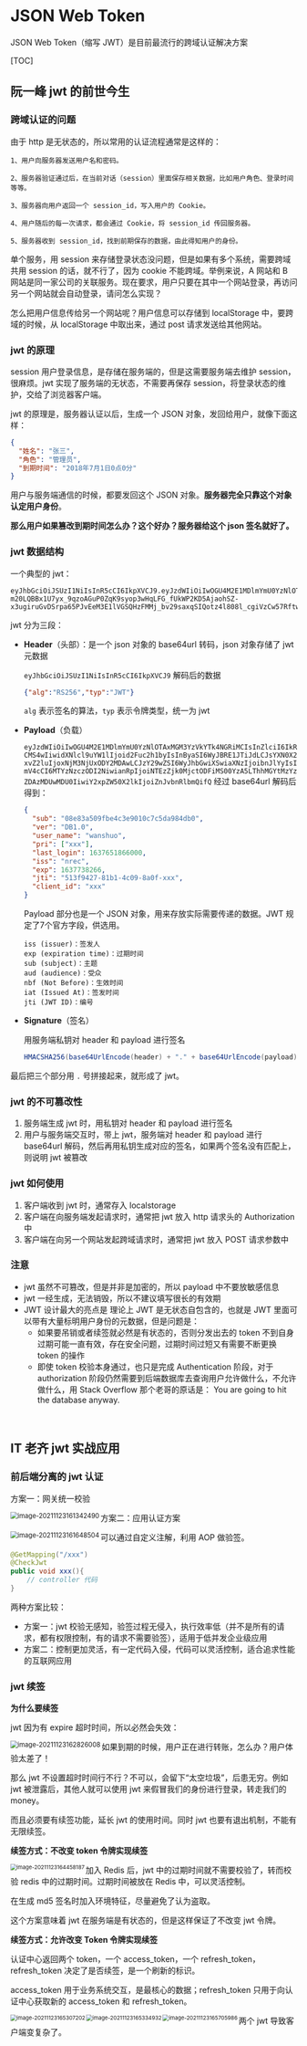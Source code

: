 # JSON Web Token

JSON Web Token（缩写 JWT）是目前最流行的跨域认证解决方案

[TOC]

## 阮一峰 jwt 的前世今生

### 跨域认证的问题

由于 http 是无状态的，所以常用的认证流程通常是这样的：

```
1、用户向服务器发送用户名和密码。

2、服务器验证通过后，在当前对话（session）里面保存相关数据，比如用户角色、登录时间等等。

3、服务器向用户返回一个 session_id，写入用户的 Cookie。

4、用户随后的每一次请求，都会通过 Cookie，将 session_id 传回服务器。

5、服务器收到 session_id，找到前期保存的数据，由此得知用户的身份。
```

单个服务，用 session 来存储登录状态没问题，但是如果有多个系统，需要跨域共用 session 的话，就不行了，因为 cookie 不能跨域。举例来说，A 网站和 B 网站是同一家公司的关联服务。现在要求，用户只要在其中一个网站登录，再访问另一个网站就会自动登录，请问怎么实现？

怎么把用户信息传给另一个网站呢？用户信息可以存储到 localStorage 中，要跨域的时候，从 localStorage 中取出来，通过 post 请求发送给其他网站。

### jwt 的原理

session 用户登录信息，是存储在服务端的，但是这需要服务端去维护 session，很麻烦。jwt 实现了服务端的无状态，不需要再保存 session，将登录状态的维护，交给了浏览器客户端。

jwt 的原理是，服务器认证以后，生成一个 JSON 对象，发回给用户，就像下面这样：

```json
{
  "姓名": "张三",
  "角色": "管理员",
  "到期时间": "2018年7月1日0点0分"
}
```

用户与服务端通信的时候，都要发回这个 JSON 对象。**服务器完全只靠这个对象认定用户身份**。

**那么用户如果篡改到期时间怎么办？这个好办？服务器给这个 json 签名就好了。**

### jwt 数据结构

一个典型的 jwt：

```
eyJhbGciOiJSUzI1NiIsInR5cCI6IkpXVCJ9.eyJzdWIiOiIwOGU4M2E1MDlmYmU0YzNlOTAxMGM3YzVkYTk4NGRiMCIsInZlciI6IkRCMS4wIiwidXNlcl9uYW1lIjoid2Fuc2h1byIsInByaSI6WyJBRE1JTiJdLCJsYXN0X2xvZ2luIjoxNjM3NjUxODY2MDAwLCJzY29wZSI6WyJhbGwiXSwiaXNzIjoibnJlYyIsImV4cCI6MTYzNzczODI2NiwianRpIjoiNTEzZjk0MjctODFiMS00YzA5LThhMGYtMzYzZDAzMDUwMDU0IiwiY2xpZW50X2lkIjoiZnJvbnRlbmQifQ.gQv28a-m20LQBBx1U7yx_9qzoAGuP0ZqK9syop3wHqLFG_fUkWP2KD5AjaohSZ-x3ugiruGvDSrpa65PJvEeM3E1lVGSQHzFMMj_bv29saxqSIQotz4l808l_cgiVzCw57RftwisW4pMuGpRuhWXPwbAJOvLQ9EE58JKS7c6tXU
```

jwt 分为三段：

* **Header**（头部）：是一个 json 对象的 base64url 转码，json 对象存储了 jwt 元数据

  `eyJhbGciOiJSUzI1NiIsInR5cCI6IkpXVCJ9` 解码后的数据

  ```json
  {"alg":"RS256","typ":"JWT"}
  ```

  `alg` 表示签名的算法，`typ` 表示令牌类型，统一为 jwt

* **Payload**（负载）

  `eyJzdWIiOiIwOGU4M2E1MDlmYmU0YzNlOTAxMGM3YzVkYTk4NGRiMCIsInZlciI6IkRCMS4wIiwidXNlcl9uYW1lIjoid2Fuc2h1byIsInByaSI6WyJBRE1JTiJdLCJsYXN0X2xvZ2luIjoxNjM3NjUxODY2MDAwLCJzY29wZSI6WyJhbGwiXSwiaXNzIjoibnJlYyIsImV4cCI6MTYzNzczODI2NiwianRpIjoiNTEzZjk0MjctODFiMS00YzA5LThhMGYtMzYzZDAzMDUwMDU0IiwiY2xpZW50X2lkIjoiZnJvbnRlbmQifQ` 经过 base64url 解码后得到：

  ```json
  {
  	"sub": "08e83a509fbe4c3e9010c7c5da984db0",
  	"ver": "DB1.0",
  	"user_name": "wanshuo",
  	"pri": ["xxx"],
  	"last_login": 1637651866000,
  	"iss": "nrec",
  	"exp": 1637738266,
  	"jti": "513f9427-81b1-4c09-8a0f-xxx",
  	"client_id": "xxx"
  }
  ```
  
  Payload 部分也是一个 JSON 对象，用来存放实际需要传递的数据。JWT 规定了7个官方字段，供选用。
  
  ```
  iss (issuer)：签发人
  exp (expiration time)：过期时间
  sub (subject)：主题
  aud (audience)：受众
  nbf (Not Before)：生效时间
  iat (Issued At)：签发时间
  jti (JWT ID)：编号
  ```
  
* **Signature**（签名）

  用服务端私钥对 header 和 payload 进行签名

  ```java
  HMACSHA256(base64UrlEncode(header) + "." + base64UrlEncode(payload), 私钥)
  ```

最后把三个部分用 `.` 号拼接起来，就形成了 jwt。

### jwt 的不可篡改性

1. 服务端生成 jwt 时，用私钥对 header 和 payload 进行签名
2. 用户与服务端交互时，带上 jwt，服务端对 header 和 payload 进行 base64url 解码，然后再用私钥生成对应的签名，如果两个签名没有匹配上，则说明 jwt 被篡改

### jwt 如何使用

1. 客户端收到 jwt 时，通常存入 localstorage
2. 客户端在向服务端发起请求时，通常把 jwt 放入 http 请求头的 Authorization 中
3. 客户端在向另一个网站发起跨域请求时，通常把 jwt 放入 POST 请求参数中

### 注意

* jwt 虽然不可篡改，但是并非是加密的，所以 payload 中不要放敏感信息
* jwt 一经生成，无法销毁，所以不建议填写很长的有效期
* JWT 设计最大的亮点是 理论上 JWT 是无状态自包含的，也就是 JWT 里面可以带有大量标明用户身份的元数据，但是问题是：
  * 如果要吊销或者续签就必然是有状态的，否则分发出去的 token 不到自身过期可能一直有效，存在安全问题，过期时间过短又有需要不断更换 token 的操作
  * 即使 token 校验本身通过，也只是完成 Authentication 阶段，对于 authorization 阶段仍然需要到后端数据库去查询用户允许做什么，不允许做什么，用 Stack Overflow 那个老哥的原话是： You are going to hit the database anyway.


​		

## IT 老齐 jwt 实战应用



### 前后端分离的 jwt 认证

方案一：网关统一校验

<img align="left" src="assets/image-20211123161342490.png" alt="image-20211123161342490" style="zoom:80%;" />



方案二：应用认证方案

<img align="left" src="assets/image-20211123161648504.png" alt="image-20211123161648504" style="zoom:80%;" />



可以通过自定义注解，利用 AOP 做验签。

```java
@GetMapping("/xxx")
@CheckJwt
public void xxx(){
    // controller 代码
}
```

两种方案比较：

* 方案一：jwt 校验无感知，验签过程无侵入，执行效率低（并不是所有的请求，都有权限控制，有的请求不需要验签），适用于低并发企业级应用
* 方案二：控制更加灵活，有一定代码入侵，代码可以灵活控制，适合追求性能的互联网应用

### jwt 续签

**为什么要续签**

jwt 因为有 expire 超时时间，所以必然会失效：

<img align="left" src="assets/image-20211123162826008.png" alt="image-20211123162826008" style="zoom:80%;" />

如果到期的时候，用户正在进行转账，怎么办？用户体验太差了！

那么 jwt 不设置超时时间行不行？不可以，会留下“太空垃圾”，后患无穷。例如 jwt 被泄露后，其他人就可以使用 jwt 来假冒我们的身份进行登录，转走我们的 money。

而且必须要有续签功能，延长 jwt 的使用时间。同时 jwt 也要有退出机制，不能有无限续签。

**续签方式：不改变 token 令牌实现续签**

<img align="left" src="assets/image-20211123164458187.png" alt="image-20211123164458187" style="zoom: 67%;" />

加入 Redis 后，jwt 中的过期时间就不需要校验了，转而校验 redis 中的过期时间。过期时间被放在 Redis 中，可以灵活控制。

在生成 md5 签名时加入环境特征，尽量避免了认为盗取。

这个方案意味着 jwt 在服务端是有状态的，但是这样保证了不改变 jwt 令牌。

**续签方式：允许改变 Token 令牌实现续签**

认证中心返回两个 token，一个 access_token，一个 refresh_token，refresh_token 决定了是否续签，是一个刷新的标识。

access_token 用于业务系统交互，是最核心的数据；refresh_token 只用于向认证中心获取新的 access_token 和 refresh_token。

<img align="left" src="assets/image-20211123165307202.png" alt="image-20211123165307202" style="zoom:67%;" />

<img align="left" src="assets/image-20211123165334932.png" alt="image-20211123165334932" style="zoom:67%;" />

<img align="left" src="assets/image-20211123165705986.png" alt="image-20211123165705986" style="zoom:67%;" />

两个 jwt 导致客户端变复杂了。
